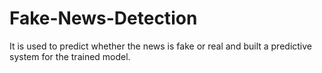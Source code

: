 # Fake-News-Detection
It is used to predict  whether the news is fake  or real and built a predictive system for the trained model.
